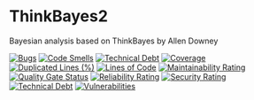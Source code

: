 # ThinkBayes2
Bayesian analysis based on ThinkBayes by Allen Downey

[![Bugs](https://sonarcloud.io/api/project_badges/measure?project=wilsonify_ThinkBayes2&metric=bugs)](https://sonarcloud.io/dashboard?id=wilsonify_ThinkBayes2)
[![Code Smells](https://sonarcloud.io/api/project_badges/measure?project=wilsonify_ThinkBayes2&metric=code_smells)](https://sonarcloud.io/dashboard?id=wilsonify_ThinkBayes2)
[![Technical Debt](https://sonarcloud.io/api/project_badges/measure?project=wilsonify_ThinkBayes2&metric=sqale_index)](https://sonarcloud.io/dashboard?id=wilsonify_ThinkBayes2)
[![Coverage](https://sonarcloud.io/api/project_badges/measure?project=wilsonify_ThinkBayes2&metric=coverage)](https://sonarcloud.io/dashboard?id=wilsonify_ThinkBayes2)
[![Duplicated Lines (%)](https://sonarcloud.io/api/project_badges/measure?project=wilsonify_ThinkBayes2&metric=duplicated_lines_density)](https://sonarcloud.io/dashboard?id=wilsonify_ThinkBayes2)
[![Lines of Code](https://sonarcloud.io/api/project_badges/measure?project=wilsonify_ThinkBayes2&metric=ncloc)](https://sonarcloud.io/dashboard?id=wilsonify_ThinkBayes2)
[![Maintainability Rating](https://sonarcloud.io/api/project_badges/measure?project=wilsonify_ThinkBayes2&metric=sqale_rating)](https://sonarcloud.io/dashboard?id=wilsonify_ThinkBayes2)
[![Quality Gate Status](https://sonarcloud.io/api/project_badges/measure?project=wilsonify_ThinkBayes2&metric=alert_status)](https://sonarcloud.io/dashboard?id=wilsonify_ThinkBayes2)
[![Reliability Rating](https://sonarcloud.io/api/project_badges/measure?project=wilsonify_ThinkBayes2&metric=reliability_rating)](https://sonarcloud.io/dashboard?id=wilsonify_ThinkBayes2)
[![Security Rating](https://sonarcloud.io/api/project_badges/measure?project=wilsonify_ThinkBayes2&metric=security_rating)](https://sonarcloud.io/dashboard?id=wilsonify_ThinkBayes2)
[![Technical Debt](https://sonarcloud.io/api/project_badges/measure?project=wilsonify_ThinkBayes2&metric=sqale_index)](https://sonarcloud.io/dashboard?id=wilsonify_ThinkBayes2)
[![Vulnerabilities](https://sonarcloud.io/api/project_badges/measure?project=wilsonify_ThinkBayes2&metric=vulnerabilities)](https://sonarcloud.io/dashboard?id=wilsonify_ThinkBayes2)
